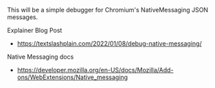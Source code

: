 This will be a simple debugger for Chromium's NativeMessaging JSON messages.

Explainer Blog Post
- https://textslashplain.com/2022/01/08/debug-native-messaging/


Native Messaging docs
- https://developer.mozilla.org/en-US/docs/Mozilla/Add-ons/WebExtensions/Native_messaging
